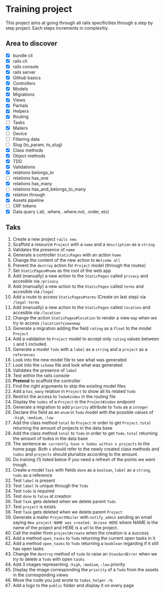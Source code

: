 # Training project

This project aims at going through all rails specificities through a step by step project. Each steps increments in complexitiy.

## Area to discover
- [x] bundle cli
- [x] rails cli
- [x] rails console
- [x] rails server
- [x] Github basics
- [x] Controllers
- [x] Models
- [x] Migrations
- [x] Views
- [x] Partials
- [x] Helpers
- [x] Routing
- [ ] Tasks
- [x] Mailers
- [ ] Device
- [ ] Filtering data
- [ ] Slug (to_param, to_slug)
- [x] Class methods
- [x] Object methods
- [x] TDD
- [x] Validations
- [x] relations belongs_to
- [ ] relations has_one
- [x] relations has_many
- [ ] relations has_and_belongs_to_many
- [x] relation through
- [x] Assets pipeline
- [ ] CRF tokens
- [x] Data query (.all, .where, .where.not, .order, etc)

## Taks
1. Create a new project `rails new`
1. Scaffold a resource `Project` with a `name` and a `description` as a `string`
1. Validates the presence of `name`
1. Generate a controller `StaticPages` with an action `home`
1. Change the content of the new action to `Welcome all`
1. Prevent the `destroy` action for `Project` model (through the routes)
1. Set `StaticPages#home` as the root of the web app
1. Add (manually) a new action to the `StaticPages` called `privacy` and accesible via `/privacy`
1. Add (manually) a new action to the `StaticPages` called `terms` and accesible via `/legal`
1. Add a route to access `StaticPages#terms` (Create on last step) via `/legal-terms`
1. Add (manually) a new action to the `StaticPages` called `location` and accesible via `/location`
1. Change the action `StaticPages#location` to render a view `map` when we try to access `/location?view=map`
1. Generate a migration adding the field `rating` as a `float` to the model `Project`
1. Add a validation to `Project` model to accept only `rating` values between `1` and `5` included.
1. Generate a model `Todo` with a `label` as a `string` and a `project` as a `references`
1. Look into the new model file to see what was generated
1. Look into the `schema` file and look what was generated
1. Validates the presence of `label`
1. Test within the rails console
1. **Pretend** to scaffold the controller
1. Find the right arguments to skip the existing model files
1. Add a `has_many` relation in `Project` to show all its related `Todo`
1. Restrict the access to `Todo#index` in the routing file
1. Display the `todos` of a `Project` in the `Project#index` endpoint
1. Generate a migration to add `priority` attribute to `Todo` as a `integer`
1. Declare this field as an `enum` in `Todo` model with the possible values of `:high`, `:medium`, `:low`
1. Add the class method `total` to `Project` in order to get `Project.total` returning the amount of projects in the data base
1. Add the class method `total` to `Todo` in order to get `Todo.total` returning the amount of todos in the data base
1. The sentence `We currently have n todos within n projects` to the home page. Both `n` should refer to the newly created class methods and `todos` and `projects` should plurialize according to the amount.
1. Do training (1) listed below if you need a refresh of the points we went trough.
1. Create a model `Task` with fields `done` as a `boolean`, `label` as a `string`, `todo` as a reference
1. Test `label` is present
1. Test `label` is unique through the `Todo`
1. Test `todo` is required
1. Test `done` is `false` at creation
1. Test `Task` gets deleted when we delete parent `Todo`
1. Test `project` is exists
1. Test `Task` gets deleted when we delete parent `Project`
1. Generate a mailer `ProjectMailer` with `notify_admin` sending an email saying `New project NAME was created. Accese HERE` where NAME is the name of the project and HERE is a url to the project.
1. Call the mailer from `project#create` when the creation is a success
1. Add a method `open_tasks` to `Todo` returning  the current open tasks in it
1. Add a method `open_tasks` to `Todo` returning a `booblean` regarding if it still has open tasks
1. Change the `destroy` method of `todo` to raise an `StandardError` when we try to delete a `Todo` with open `tasks`
1. Add 3 images representing `:high`, `:medium`, `:low` priority
1. Display the image corresponding the `priority` of a `Todo` from the assets in the corresponding views
1. Move the code you just wrote to `todos_helper.rb`
1. Add a logo to the `public` folder and display it on every page
